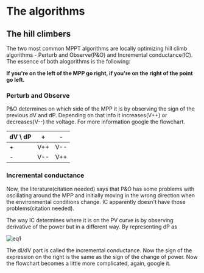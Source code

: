 # The algorithms

## The hill climbers
The two most common MPPT algorithms are locally optimizing hill climb algorithms - Perturb and Observe(P&O) and Incremental conductance(IC). The essence of both alogorithms is the following: 

**If you're on the left of the MPP go right, if you're on the right of the point go left.**

### Perturb and Observe

P&O determines on which side of the MPP it is by observing the sign of the previous dV and dP. Depending on that info it increases(V++) or decreases(V--) the voltage. For more information google the flowchart.

|dV \ dP|+|-|
|-|-|-|
|+|V++|V--|
|-|V--|V++|


### Incremental conductance

Now, the literature(citation needed) says that P&O has some problems with oscillating around the MPP and initially moving in the wrong direction when the environmental conditions change. IC apparently doesn't have those problems(citation needed).

The way IC determines where it is on the PV curve is by observing derivative of the power but in a different way. By representing dP as 

![eq1](https://latex.codecogs.com/png.image?%5Cdpi%7B110%7D%20%5Cbg_white%20%5Cfrac%7BdP%7D%7BdV%7D%20=%20%5Cfrac%7Bd(I%20%5Ccdot%20V)%7D%7BdV%7D%20%5CRightarrow%20%5Cfrac%7B1%7D%7BV%7D%20%5Ccdot%20%5Cfrac%7BdP%7D%7BdV%7D%20=%20%5Cfrac%7BdI%7D%7BdV%7D%20&plus;%20%5Cfrac%7BI%7D%7BV%7D)

The dI/dV part is called the incremental conductance. Now the sign of the expression on the right is the same as the sign of the change of power. Now the flowchart becomes a little more complicated, again, google it.
